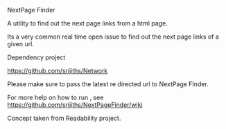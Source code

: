 NextPage Finder

A utility to find out the next page links from a html page.

Its a very common real time open issue to find out the next page links of a given url. 

Dependency project

https://github.com/srijiths/Network

Please make sure to pass the latest re directed url to NextPage FInder.

For more help on how to run , see
https://github.com/srijiths/NextPageFinder/wiki

Concept taken from Readability project.
